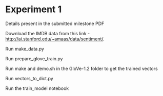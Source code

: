 # Experiment 1

Details present in the submitted milestone PDF

Download the IMDB data from this link - http://ai.stanford.edu/~amaas/data/sentiment/.

Run make_data.py

Run prepare_glove_train.py

Run make and demo.sh in the GloVe-1.2 folder to get the trained vectors

Run vectors_to_dict.py

Run the train_model notebook